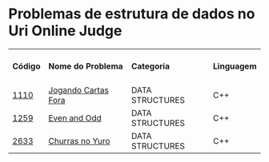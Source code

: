 # Problemas de estrutura de dados no Uri Online Judge

<table>
        <tr>
            <td>
                <h4>Código</h4>
            </td>
            <td>
                <h4>Nome do Problema</h4>
            </td>
            <td>
                <h4>Categoria</h4>
            </td>
            <td>
                <h4>Linguagem</h4>
            </td>
        </tr>
        <tr>
            <td>
                <a href="https://github.com/codeYann/uri-clang/blob/master/src/data-structures/1110.cpp"
                    _target="blank">1110</a>
            </td>
            <td>
                <a href="https://www.urionlinejudge.com.br/judge/pt/problems/view/1110">Jogando Cartas Fora</a>
            </td>
            <td>DATA STRUCTURES</td>
            <td>C++</td>
        </tr>
        <tr>
            <td>
                <a href="https://github.com/codeYann/uri-clang/blob/master/src/data-structures/1259.cpp"
                    _target="blank">1259</a>
            </td>
            <td>
                <a href="https://www.urionlinejudge.com.br/judge/en/problems/view/1259">Even and Odd</a>
            </td>
            <td>DATA STRUCTURES</td>
            <td>C++</td>
        </tr>
        <tr>
            <td>
                <a href="https://github.com/codeYann/uri-clang/blob/master/src/data-structures/2633.cpp"
                    _target="blank">2633</a>
            </td>
            <td>
                <a href="https://www.urionlinejudge.com.br/judge/pt/problems/view/2633">Churras no Yuro</a>
            </td>
            <td>DATA STRUCTURES</td>
            <td>C++</td>
        </tr>
</table>